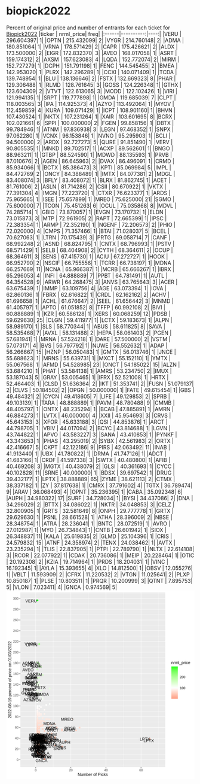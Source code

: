# biopick2022
Percent of original price and number of entrants for each ticket for [Biopick2022](https://twitter.com/hashtag/Biopick2022)
|ticker | nrml_price| freq|
|:------|----------:|----:|
|VERU   | 296.604397|    1|
|OPTN   | 215.432099|    2|
|VYGR   | 214.760148|    2|
|ADMA   | 180.851064|    1|
|VRNA   | 178.571429|    2|
|CAPR   | 175.426621|    2|
|ALDX   | 173.500000|    2|
|EIGR   | 172.832370|    3|
|AVEO   | 168.017058|    1|
|ASRT   | 159.174312|    2|
|AXSM   | 157.623083|    4|
|LQDA   | 152.772074|    2|
|MIRM   | 152.727279|    1|
|DCPH   | 151.791198|    1|
|FENC   | 144.545455|    2|
|BMEA   | 142.953020|    1|
|PLRX   | 142.296289|    1|
|CCXI   | 140.071409|    1|
|TCDA   | 139.748954|    1|
|BLU    | 138.136646|    2|
|FSTX   | 132.669323|    8|
|PHAR   | 129.306488|    1|
|RLMD   | 128.761645|    3|
|GOSS   | 124.226348|    1|
|GTHX   | 123.604309|    2|
|VTVT   | 122.613065|    3|
|MODD   | 122.102426|    1|
|VIRI   | 121.994135|    1|
|SRPT   | 119.777898|    1|
|GMDA   | 119.685039|    7|
|CLPT   | 118.003565|    3|
|IPA    | 114.925373|    4|
|AZYO   | 113.492064|    1|
|MYOV   | 112.459859|    4|
|KURA   | 109.071429|    1|
|ICPT   | 108.901160|    1|
|BHVN   | 107.430524|    1|
|NKTX   | 107.231264|    1|
|XAIR   | 103.601695|    8|
|BCRX   | 102.021661|    6|
|SPPI   | 100.000000|    2|
|FGEN   |  99.858156|    1|
|DBTX   |  99.784946|    1|
|ATNM   |  97.836938|    3|
|LEGN   |  97.468352|    1|
|SNPX   |  97.062280|    1|
|VCNX   |  96.153846|    1|
|NVNO   |  95.295903|    1|
|BCLI   |  94.500000|    2|
|ARDX   |  92.727273|    5|
|QURE   |  91.851490|    1|
|VERV   |  90.805535|    1|
|MNKD   |  89.702517|    1|
|ACXP   |  89.562601|    1|
|BNGO   |  88.963211|    1|
|GTBP   |  88.524590|    1|
|MDWD   |  88.135593|    1|
|PRVB   |  87.010676|    2|
|AGEN   |  86.645963|    2|
|DVAX   |  86.496091|    1|
|CRMD   |  85.934066|    1|
|BCTX   |  85.386473|    3|
|KPTI   |  85.069984|    5|
|IMPL   |  84.472769|    2|
|ONCY   |  84.388489|    1|
|IMTX   |  84.077381|    2|
|MDGL   |  83.408074|    3|
|BFLY   |  83.408072|    1|
|BLRX   |  81.862745|    1|
|ACET   |  81.761006|    2|
|ASLN   |  81.714286|    2|
|CSII   |  80.670922|    1|
|VKTX   |  77.391304|    4|
|IMGN   |  77.223720|    1|
|CTXR   |  76.623377|    1|
|ARDS   |  75.965665|    1|
|ISEE   |  75.657899|    1|
|MREO   |  75.625000|   21|
|SGMO   |  75.600000|    7|
|TCON   |  75.451263|    6|
|OCUL   |  75.035868|    8|
|MDVL   |  74.285714|    1|
|GBIO   |  73.870057|    1|
|EVGN   |  73.170732|    1|
|ELDN   |  73.015873|    3|
|MTP    |  72.961905|    2|
|RAPT   |  72.665399|    1|
|IPSC   |  72.383354|    1|
|ARMP   |  72.352190|    1|
|NGENF  |  72.206573|    2|
|PHIO   |  72.020000|    4|
|CMPS   |  71.357466|    1|
|BTAI   |  71.028037|    5|
|BCEL   |  70.627063|    1|
|LTRN   |  70.175439|    3|
|PRTG   |  69.058714|    7|
|CANF   |  68.992248|    2|
|ASND   |  68.824795|    1|
|CNTX   |  68.796993|    1|
|PSTV   |  68.571429|    1|
|SELB   |  68.404908|    2|
|CYTH   |  68.364611|    2|
|OCUP   |  68.364611|    3|
|SENS   |  67.415730|    1|
|ACIU   |  67.272727|    1|
|HOOK   |  66.952790|    2|
|NSCIF  |  66.755556|    1|
|TCRR   |  66.738197|    1|
|MDNA   |  66.257669|   11|
|NCNA   |  65.966387|    1|
|MCRB   |  65.666267|    1|
|IBRX   |  65.296053|    4|
|INFI   |  64.888889|    7|
|PPBT   |  64.781491|    1|
|AUTL   |  64.354528|    9|
|ARWR   |  64.268475|    3|
|ANVS   |  63.765643|    3|
|ACER   |  63.675439|    1|
|IMMP   |  63.109756|    4|
|AGE    |  63.073394|    1|
|IOVA   |  62.860136|    1|
|FBRX   |  62.616822|    1|
|CRDL   |  62.162162|    2|
|ACHV   |  61.696658|    1|
|ACHL   |  61.676647|    2|
|SEEL   |  61.656442|    3|
|MNMD   |  61.405797|    1|
|APTO   |  61.051852|    8|
|TFFP   |  60.992108|    2|
|BIVI   |  60.888889|    1|
|KZR    |  60.586128|    1|
|XERS   |  60.068259|   12|
|PDSB   |  59.629630|   25|
|CLGN   |  59.411977|    1|
|LCTX   |  59.183673|    1|
|ALPN   |  58.989170|    1|
|SLS    |  58.770344|    1|
|ABUS   |  58.611825|    8|
|SAVA   |  58.535468|    7|
|AVXL   |  58.131488|    2|
|HEPA   |  58.061403|    2|
|PGEN   |  57.681941|    1|
|MRNA   |  57.524218|    1|
|DARE   |  57.500000|    2|
|VSTM   |  57.073171|    4|
|BVS    |  56.797792|    1|
|NUWE   |  56.552632|    1|
|ADAP   |  56.266667|   15|
|HZNP   |  56.050483|    1|
|GMTX   |  56.013746|    1|
|JNCE   |  55.688623|    1|
|MRNS   |  55.639731|    1|
|MXCT   |  55.152110|    1|
|YMTX   |  55.067568|    1|
|AFMD   |  54.528985|   23|
|ONCT   |  54.185022|   15|
|ALZN   |  53.684210|    1|
|PHAT   |  53.584138|    1|
|AMRS   |  53.234750|    2|
|IMUX   |  53.187043|    5|
|GRAY   |  53.005465|    1|
|IFRX   |  52.521008|    1|
|HRTX   |  52.464403|    1|
|CLSD   |  51.636364|    2|
|IKT    |  51.353741|    2|
|FUSN   |  51.079137|    2|
|CLVS   |  50.184502|    2|
|OPGN   |  50.000000|    1|
|FATE   |  49.615454|    1|
|GBS    |  49.484321|    2|
|CYCN   |  49.418605|    7|
|LIFE   |  49.129853|    2|
|SPRB   |  49.103139|    1|
|TARA   |  48.888889|    1|
|PAVM   |  48.780488|    9|
|CMMB   |  48.405797|    1|
|ONTX   |  48.235294|    1|
|BCAB   |  47.885891|    1|
|AMRN   |  46.884273|    1|
|LVTX   |  46.000000|    4|
|XXII   |  45.954693|    3|
|CRVS   |  45.643153|    3|
|XFOR   |  45.633188|    3|
|QSI    |  44.853876|    1|
|ARCT   |  44.798705|    1|
|VBIV   |  44.017094|    2|
|BCYC   |  43.814688|    1|
|LGVN   |  43.744822|    1|
|APVO   |  43.583227|    3|
|SANA   |  43.410853|    1|
|PYNKF  |  43.343653|    1|
|PHAS   |  43.295019|    2|
|SYBX   |  42.561983|    2|
|ORTX   |  42.416667|    5|
|CKPT   |  42.122186|    9|
|PIRS   |  42.063492|   11|
|INAB   |  41.913440|    1|
|UBX    |  41.780822|    1|
|DRMA   |  41.747126|    1|
|ADCT   |  41.683166|    1|
|CRDF   |  41.597338|    3|
|SWTX   |  40.480800|    1|
|AFIB   |  40.469208|    3|
|MGTX   |  40.438079|    2|
|GLSI   |  40.361693|    1|
|CYCC   |  40.102828|   11|
|SRNE   |  40.000000|    1|
|BDSX   |  39.697542|    1|
|DRUG   |  39.432177|    1|
|LPTX   |  38.888889|   65|
|ZYME   |  38.621113|    2|
|CTMX   |  38.337182|    1|
|ZY     |  37.817638|    1|
|CMRX   |  37.791602|    4|
|TGTX   |  36.789474|    9|
|ARAV   |  36.068493|    4|
|OPNT   |  35.236395|    1|
|CABA   |  35.092348|    6|
|AUPH   |  34.980322|   17|
|SURF   |  34.728034|    1|
|BYSI   |  34.437086|    2|
|DNA    |  34.296029|    2|
|BTTX   |  34.086022|    1|
|NKTR   |  34.048853|    3|
|CELZ   |  32.800905|    1|
|GRTS   |  32.581649|    8|
|ONPH   |  29.777778|    1|
|GRTX   |  29.629630|    1|
|PSNL   |  28.661528|    1|
|ATHA   |  28.396009|    2|
|NBSE   |  28.348754|    1|
|ATRA   |  28.236041|    1|
|BNTC   |  28.072519|    1|
|AVRO   |  27.012987|    1|
|MYO    |  26.734843|    1|
|CNTB   |  26.601942|    1|
|SIOX   |  26.348837|   11|
|KALA   |  25.619835|    2|
|GLMD   |  25.104396|    1|
|CRIS   |  24.579832|   15|
|ATNF   |  24.358974|    2|
|TENX   |  24.038462|    1|
|AVTX   |  23.235294|    1|
|TLIS   |  22.837905|    1|
|PTPI   |  22.789790|    1|
|NLTX   |  22.614108|    3|
|RCOR   |  22.077922|    1|
|CDAK   |  20.736086|    1|
|MEIP   |  20.228464|    1|
|OTIC   |  20.192308|    2|
|KZIA   |  19.714964|    1|
|PRDS   |  18.204031|    1|
|VINC   |  16.192345|    1|
|AYLA   |  15.393655|    4|
|XLO    |  14.812500|    1|
|OBSV   |  12.055276|    1|
|VBLT   |  11.593909|    2|
|CFRX   |  11.220532|    2|
|VTGN   |  11.025641|    2|
|PLXP   |  10.850187|    1|
|PLSE   |  10.803511|    1|
|PRQR   |  10.200999|    3|
|QTNT   |   7.895753|    5|
|VLON   |   7.023411|    4|
|GNCA   |   0.974569|    5|
![retvspicks](biopicks.png?raw=true)
